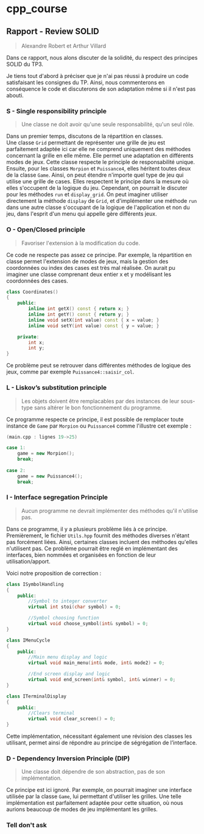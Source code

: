 # cpp_course

## Rapport - Review SOLID

> Alexandre Robert et Arthur Villard

Dans ce rapport, nous alons discuter de la solidité, du respect des principes SOLID du TP3.

Je tiens tout d'abord à préciser que je n'ai pas réussi à produire un code satisfaisant les consignes du TP. Ainsi, nous commenterons en conséquence le code et discuterons de son adaptation même si il n'est pas abouti.

### S - Single responsibility principle

> Une classe ne doit avoir qu'une seule responsabilité, qu'un seul rôle.

Dans un premier temps, discutons de la répartition en classes.  
Une classe ```Grid``` permettant de représenter une grille de jeu est parfaitement adaptée ici car elle ne comprend uniquement des méthodes concernant la grille en elle même. Elle permet une adaptation en différents modes de jeux. Cette classe respecte le principle de responsabilité unique.  
Ensuite, pour les classes ```Morpion``` et ```Puissance4```, elles héritent toutes deux de la classe ```Game```. Ainsi, on peut étendre n'importe quel type de jeu qui utilise une grille de cases. Elles respectent le principe dans la mesure où elles s'occupent de la logique du jeu. Cependant, on pourrait le discuter pour les méthodes ```run``` et ```display_grid```. On peut imaginer utiliser directement la méthode ```display``` de ```Grid```, et d'implémenter une méthode ```run``` dans une autre classe s'occupant de la logique de l'application et non du jeu, dans l'esprit d'un menu qui appelle gère différents jeux.  

### O - Open/Closed principle

> Favoriser l'extension à la modification du code.

Ce code ne respecte pas assez ce principe. Par exemple, la répartition en classe permet l'extension de modes de jeux, mais la gestion des coordonnées ou index des cases est très mal réalisée. On aurait pu imaginer une classe comprenant deux entier x et y modélisant les coordonnées des cases. 

```cpp
class Coordinates()
{
	public:
		inline int getX() const { return x; }
		inline int getY() const { return y; }
		inline void setX(int value) const { x = value; }
		inline void setY(int value) const { y = value; }

	private:
		int x;
		int y;
}
```

Ce problème peut se retrouver dans différentes méthodes de logique des jeux, comme par exemple ```Puissance4::saisir_col```.  

### L - Liskov’s substitution principle

> Les objets doivent être remplacables par des instances de leur sous-type sans altérer le bon fonctionnement du programme.

Ce programme respecte ce principe, il est possible de remplacer toute instance de ```Game``` par ```Morpion``` ou ```Puissance4``` comme l'illustre cet exemple :

```cpp
(main.cpp : lignes 19->25)

case 1:
	game = new Morpion();
	break;
			
case 2:
	game = new Puissance4();
	break;
```

### I - Interface segregation Principle

> Aucun programme ne devrait implémenter des méthodes qu'il n'utilise pas.

Dans ce programme, il y a plusieurs problème liés à ce principe. Premièrement, le fichier ```Utils.hpp``` fournit des méthodes diverses n'étant pas forcément liées. Ainsi, certaines classes incluent des méthodes qu'elles n'utilisent pas. Ce problème pourrait être reglé en implémentant des interfaces, bien nommées et organisées en fonction de leur utilisation/apport.

Voici notre proposition de correction :

```cpp
class ISymbolHandling
{
	public:
		//Symbol to integer converter
		virtual int stoi(char symbol) = 0;

		//Symbol choosing function
		virtual void choose_symbol(int& symbol) = 0;
}

class IMenuCycle
{
	public:
		//Main menu display and logic
		virtual void main_menu(int& mode, int& mode2) = 0;

		//End screen display and logic
		virtual void end_screen(int& symbol, int& winner) = 0;
}

class ITerminalDisplay
{
	public:
		//Clears terminal
		virtual void clear_screen() = 0;
}
```

Cette implémentation, nécessitant également une révision des classes les utilisant, permet ainsi de répondre au principe de ségrégation de l’interface.

### D - Dependency Inversion Principle (DIP)

> Une classe doit dépendre de son abstraction, pas de son implémentation.

Ce principe est ici ignoré. Par exemple, on pourrait imaginer une interface utilisée par la classe ```Game```, lui permettant d'utiliser les grilles. Une telle implémentation est parfaitement adaptée pour cette situation, où nous aurions beaucoup de modes de jeu implémentant les grilles.

### Tell don't ask

